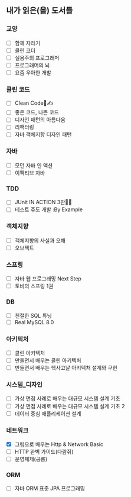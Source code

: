 ## 내가 읽은(을) 도서들

### 교양
- [ ] 함께 자라기
- [ ] 클린 코더
- [ ] 실용주의 프로그래머
- [ ] 프로그래머의 뇌
- [ ] 요즘 우아한 개발

### 클린 코드
- [ ] Clean Code📖✍️
- [ ] 좋은 코드, 나쁜 코드
- [ ] 디자인 패턴의 아름다움
- [ ] 리팩터링
- [ ] 자바 객체지향 디자인 패턴

### 자바
- [ ] 모던 자바 인 액션
- [ ] 이펙티브 자바

### TDD
- [ ] JUnit IN ACTION 3판📖🏃
- [ ] 테스트 주도 개발 :By Example

### 객체지향
- [ ] 객체지향의 사실과 오해
- [ ] 오브젝트

### 스프링
- [ ] 자바 웹 프로그래밍 Next Step
- [ ] 토비의 스프링 1권

### DB
- [ ] 친절한 SQL 튜닝
- [ ] Real MySQL 8.0

### 아키텍처
- [ ] 클린 아키텍처
- [ ] 만들면서 배우는 클린 아키텍처
- [ ] 만들면서 배우는 헥사고날 아키텍처 설계와 구현

### 시스템_디자인
- [ ] 가상 면접 사례로 배우는 대규모 시스템 설계 기초
- [ ] 가상 면접 사례로 배우는 대규모 시스템 설계 기초 2
- [ ] 데이터 중심 애플리케이션 설계

### 네트워크
- [x] 그림으로 배우는 Http & Network Basic
- [ ] HTTP 완벽 가이드(다람쥐)
- [ ] 운영체제(공룡)

### ORM
- [ ] 자바 ORM 표준 JPA 프로그래밍
